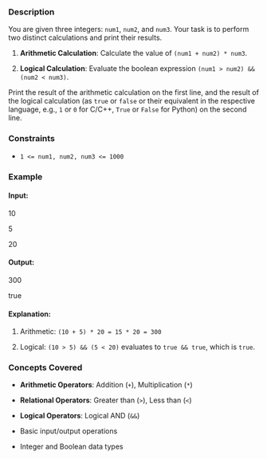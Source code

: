 ### Description
You are given three integers: `num1`, `num2`, and `num3`. Your task is to perform two distinct calculations and print their results.

1.  **Arithmetic Calculation**: Calculate the value of `(num1 + num2) * num3`.
2.  **Logical Calculation**: Evaluate the boolean expression `(num1 > num2) && (num2 < num3)`.

Print the result of the arithmetic calculation on the first line, and the result of the logical calculation (as `true` or `false` or their equivalent in the respective language, e.g., `1` or `0` for C/C++, `True` or `False` for Python) on the second line.

### Constraints
- `1 <= num1, num2, num3 <= 1000`

### Example
#### Input:

10
5
20

#### Output:

300
true

#### Explanation:
1.  Arithmetic: `(10 + 5) * 20 = 15 * 20 = 300`
2.  Logical: `(10 > 5) && (5 < 20)` evaluates to `true && true`, which is `true`.

### Concepts Covered
-   **Arithmetic Operators**: Addition (`+`), Multiplication (`*`)
-   **Relational Operators**: Greater than (`>`), Less than (`<`)
-   **Logical Operators**: Logical AND (`&&`)
-   Basic input/output operations
-   Integer and Boolean data types